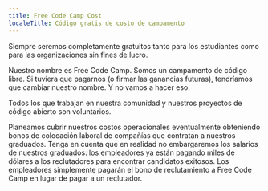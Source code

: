 ```yaml
---
title: Free Code Camp Cost
localeTitle: Código gratis de costo de campamento
---
```

Siempre seremos completamente gratuitos tanto para los estudiantes como para las organizaciones sin fines de lucro.

Nuestro nombre es Free Code Camp. Somos un campamento de código libre. Si tuviera que pagarnos (o firmar las ganancias futuras), tendríamos que cambiar nuestro nombre. Y no vamos a hacer eso.

Todos los que trabajan en nuestra comunidad y nuestros proyectos de código abierto son voluntarios.

Planeamos cubrir nuestros costos operacionales eventualmente obteniendo bonos de colocación laboral de compañías que contratan a nuestros graduados. Tenga en cuenta que en realidad no embargaremos los salarios de nuestros graduados: los empleadores ya están pagando miles de dólares a los reclutadores para encontrar candidatos exitosos. Los empleadores simplemente pagarán el bono de reclutamiento a Free Code Camp en lugar de pagar a un reclutador.